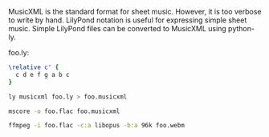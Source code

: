 MusicXML is the standard format for sheet music. However, it is too verbose to write by hand. LilyPond notation is useful for expressing simple sheet music. Simple LilyPond files can be converted to MusicXML using python-ly.

foo.ly:

```lilypond
\relative c' {
  c d e f g a b c
}
```

```bash
ly musicxml foo.ly > foo.musicxml

mscore -o foo.flac foo.musicxml

ffmpeg -i foo.flac -c:a libopus -b:a 96k foo.webm
```
